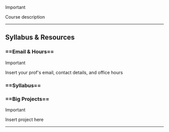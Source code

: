 > [!important]  
> Course description  

  

---

## Syllabus & Resources

### ==Email & Hours==

> [!important]  
> Insert your prof's email, contact details, and office hours  

  

### ==Syllabus==

[](https://www.notion.soundefined)

### ==Big Projects==

> [!important]  
> Insert project here  

  

  

---